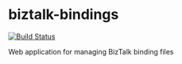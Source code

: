 # biztalk-bindings

[![Build Status](https://dev.azure.com/AliakseiSihau/biztalk-bindings/_apis/build/status/ASigov.biztalk-bindings?branchName=master)](https://dev.azure.com/AliakseiSihau/biztalk-bindings/_build/latest?definitionId=1&branchName=master)

Web application for managing BizTalk binding files

